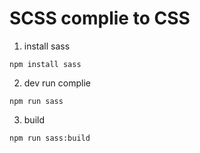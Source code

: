 # SCSS complie to CSS

1. install sass
```shell
npm install sass
```
2. dev run complie
```shell
npm run sass 
```
3. build 
```shell
npm run sass:build
```